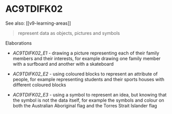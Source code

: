 
# AC9TDIFK02 

See also: [[v9-learning-areas]]

> represent data as objects, pictures and symbols

Elaborations


- _AC9TDIFK02_E1_ - drawing a picture representing each of their family members and their interests, for example drawing one family member with a surfboard and another with a skateboard

- _AC9TDIFK02_E2_ - using coloured blocks to represent an attribute of people, for example representing students and their sports houses with different coloured blocks

- _AC9TDIFK02_E3_ - using a symbol to represent an idea, but knowing that the symbol is not the data itself, for example the symbols and colour on both the Australian Aboriginal flag and the Torres Strait Islander flag
